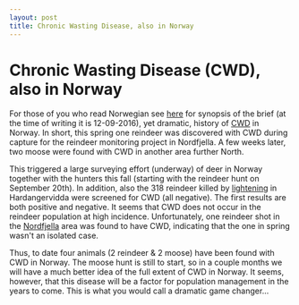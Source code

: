 ```yaml
---
layout: post
title: Chronic Wasting Disease, also in Norway
---
```


# Chronic Wasting Disease (CWD), also in Norway

For those of you who read Norwegian see [here](https://www.nrk.no/viten/xl/marerittsykdommen-1.13122187) for synopsis of the brief (at the time of writing it is 12-09-2016), yet dramatic, history of [CWD](https://en.wikipedia.org/wiki/Chronic_wasting_disease) in Norway.
In short, this spring one reindeer was discovered with CWD during capture for the reindeer monitoring project in Nordfjella. A few weeks later, two moose were found with CWD in another area further North. 

This triggered a large surveying effort (underway) of deer in Norway together with the hunters this fall (starting with the reindeer hunt on September 20th). In addition, also the 318 reindeer killed by [lightening](http://www.sciencealert.com/a-lightning-strike-just-killed-300-reindeer-in-norway) in Hardangervidda were screened for CWD (all negative). The first results are both positive and negative. It seems that CWD does not occur in the reindeer population at high incidence. Unfortunately, one reindeer shot in the [Nordfjella](http://www.vetinst.no/nyheter/nytt-tilfelle-cwd-pa-rein) area was found to have CWD, indicating that the one in spring wasn't an isolated case. 

Thus, to date four animals (2 reindeer & 2 moose) have been found with CWD in Norway. The moose hunt is still to start, so in a couple months we will have a much better idea of the full extent of CWD in Norway. It seems, however, that this disease will be a factor for population management in the years to come. This is what you would call a dramatic game changer...

